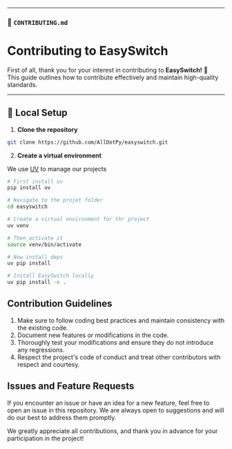 
---

### 🧭 `CONTRIBUTING.md`


# Contributing to EasySwitch

First of all, thank you for your interest in contributing to **EasySwitch!** 🎉  
This guide outlines how to contribute effectively and maintain high-quality standards.

---

## 🔧 Local Setup

1. **Clone the repository**

```bash
git clone https://github.com/AllDotPy/easyswitch.git
```
2. **Create a virtual environment**

We use [UV](https://docs.astral.sh/uv/) to manage our projects
```bash
# First install uv
pip install uv

# Navigate to the projet folder
cd easyswitch

# Create a virtual environment for thr project
uv venv

# Then activate it
source venv/bin/activate

# Now install deps
uv pip install

# Install EasySwitch locally
uv pip install -e .
```


## Contribution Guidelines

1. Make sure to follow coding best practices and maintain consistency with the existing code.
2. Document new features or modifications in the code.
3. Thoroughly test your modifications and ensure they do not introduce any regressions.
4. Respect the project's code of conduct and treat other contributors with respect and courtesy.

## Issues and Feature Requests

If you encounter an issue or have an idea for a new feature, feel free to open an issue in this repository. We are always open to suggestions and will do our best to address them promptly.

We greatly appreciate all contributions, and thank you in advance for your participation in the project!